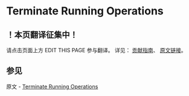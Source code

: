 # Terminate Running Operations

## ！本页翻译征集中！

请点击页面上方 EDIT THIS PAGE 参与翻译。
详见：
[贡献指南]( https://github.com/JinMuInfo/MongoDB-Manual-zh/blob/master/CONTRIBUTING.md )、
[原文链接](  https://docs.mongodb.com/manual/tutorial/terminate-running-operations/  )。

## 参见

原文 - [Terminate Running Operations]( https://docs.mongodb.com/manual/tutorial/terminate-running-operations/ )

